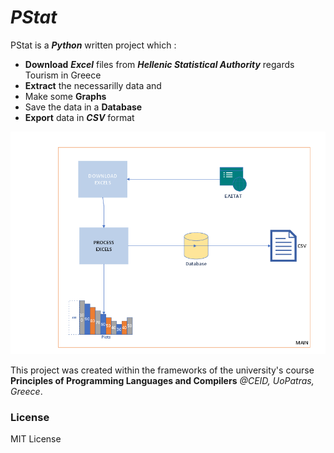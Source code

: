 # _PStat_
PStat is a ***Python*** written project which :
- **Download**  ***Excel*** files from ***Hellenic Statistical Authority*** regards Tourism in Greece
- **Extract** the necessarilly data and 
- Make some **Graphs**
- Save the data in a **Database**
-  **Export**  data in ***CSV*** format

![](https://github.com/aflorentia/PStat/blob/master/images/VisioDrawning/Connection.png)
  
This project was created within the frameworks of the university's course  **Principles of Programming Languages and Compilers** *@CEID, UoPatras, Greece*.


### License
MIT License

